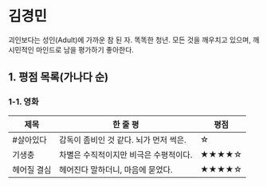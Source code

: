 # 김경민
괴인보다는 성인(Adult)에 가까운 참 된 자. 똑똑한 청년. 모든 것을 깨우치고 있으며, 깨시민적인 마인드로 남을 평가하기 좋아한다.

## 1. 평점 목록(가나다 순)
### 1-1. 영화
|제목|한 줄 평|평점|
|---|---|---|
|#살아있다|감독이 좀비인 것 같다. 뇌가 먼저 썩은.|☆|
|기생충|차별은 수직적이지만 비극은 수평적이다.|★★★★☆|
|헤어질 결심|헤어진다 말하더니, 마음에 묻었다.|★★★★☆|

